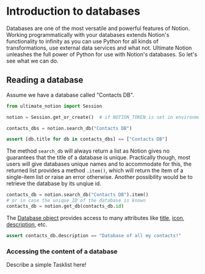 # Introduction to databases

Databases are one of the most versatile and powerful features of Notion.
Working programmatically with your databases extends Notion's functionality to infinity
as you can use Python for all kinds of transformations, use external data services and what not.
Ultimate Notion unleashes the full power of Python for use with Notion's databases.
So let's see what we can do.

## Reading a database

Assume we have a database called "Contacts DB".

```python
from ultimate_notion import Session

notion = Session.get_or_create()  # if NOTION_TOKEN is set in environment

contacts_dbs = notion.search_db("Contacts DB")

assert [db.title for db in contacts_dbs] == ["Contacts DB"]
```

The method `search_db` will always return a list as Notion gives no guarantees that the
title of a database is unique. Practically though, most users will give databases unique
names and to accommodate for this, the returned list provides a method `.item()`, which
will return the item of a single-item list or raise an error otherwise. Another possibility
would be to retrieve the database by its unqiue id.

```python
contacts_db = notion.search_db("Contacts DB").item()
# or in case the unique ID of the database is known
contacts_db = notion.get_db(contacts_db.id)
```

The [Database object] provides access to many attributes like [title], [icon], [description], etc.

```python
assert contacts_db.description == "Database of all my contacts!"
```

### Accessing the content of a database

Describe a simple Tasklist here!

[Database object]: ../../reference/ultimate_notion/database/#ultimate_notion.database.Database
[title]: ../../reference/ultimate_notion/database/#ultimate_notion.database.Database.title
[icon]: ../../reference/ultimate_notion/database/#ultimate_notion.database.Database.icon
[description]: ../../reference/ultimate_notion/database/#ultimate_notion.database.Database.description
